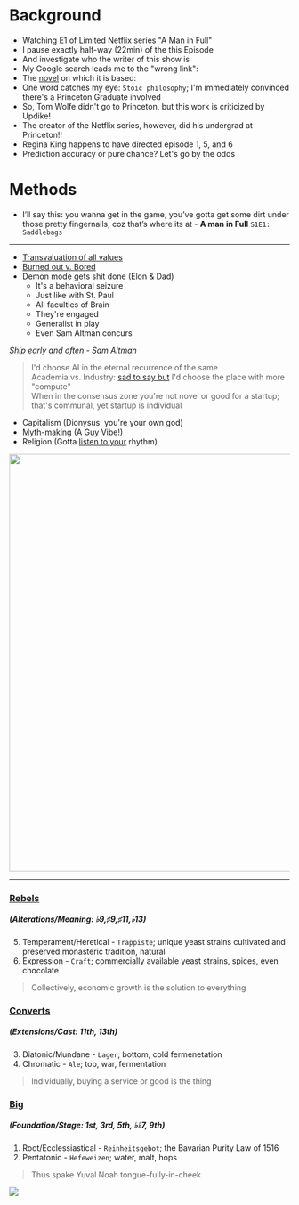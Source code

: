 
# Background
- Watching E1 of Limited Netflix series "A Man in Full"
- I pause exactly half-way (22min) of the this Episode
- And investigate who the writer of this show is
- My Google search leads me to the "wrong link":
- The [novel](https://en.wikipedia.org/wiki/A_Man_in_Full#Summary) on which it is based:
- One word catches my eye: `Stoic philosophy`; I'm immediately convinced there's a Princeton Graduate involved
- So, Tom Wolfe didn't go to Princeton, but this work is criticized by Updike!
- The creator of the Netflix series, however, did his undergrad at Princeton!!
- Regina King happens to have directed episode 1, 5, and 6
- Prediction accuracy or pure chance? Let's go by the odds

# Methods
- I’ll say this: you wanna get in the game, you’ve gotta get some dirt under those pretty fingernails, coz that’s where its at - **A man in Full** `S1E1: Saddlebags`

---

- [Transvaluation of all values](https://www.youtube.com/watch?v=cYBgE5C4HaY)
- [Burned out v. Bored](https://upload.wikimedia.org/wikipedia/commons/thumb/f/f6/Challenge_vs_skill.svg/2560px-Challenge_vs_skill.svg.png)
- Demon mode gets shit done (Elon & Dad)
   - It's a behavioral seizure
   - Just like with St. Paul
   - All faculties of Brain
   - They're engaged
   - Generalist in play
   - Even Sam Altman concurs 

*[Ship](https://www.ycombinator.com/blog/tips-ship-early-and-often/) [early](https://en.wikipedia.org/wiki/Release_early,_release_often) [and](https://www.youtube.com/watch?v=eAo8gnUCWzE) [often](https://www.youtube.com/watch?v=a6jeZ7m0ycw) [-](https://www.youtube.com/watch?v=8JBUAqGMR04) Sam Altman*

> I'd choose AI in the eternal recurrence of the same     
Academia vs. Industry: [sad to say but](https://www.youtube.com/watch?v=GLKoDkbS1Cg) I'd choose the place with more "compute"    
When in the consensus zone you're not novel or good for a startup; that's communal, yet startup is individual

- Capitalism (Dionysus: you're your own god)
- [Myth-making](https://www.youtube.com/watch?v=TYAKHLrr51w) (A Guy Vibe!)
- Religion (Gotta [listen to your](https://genius.com/Cece-winans-listen-with-your-heart-lyrics) rhythm)


<p align="center">
  <img src="https://jhustata.github.io/basic/_images/931e5210b5af8aebf9a0ddf56abccf41d6a44d371877c6f1d6db6a58d81cef4d.png" width="750"/>
</p>

---

### [Rebels](https://www.youtube.com/watch?v=-z4NS2zdrZc)
##### (Alterations/Meaning: ♭9,♯9,♯11,♭13) 
5. Temperament/Heretical - `Trappiste`; unique yeast strains cultivated and preserved monasteric tradition, natural
6. Expression - `Craft`; commercially available yeast strains, spices, even chocolate
> Collectively, economic growth is the solution to everything
### [Converts](https://www.youtube.com/watch?v=8JBUAqGMR04)
##### (Extensions/Cast: 11th, 13th)
3. Diatonic/Mundane - `Lager`; bottom, cold fermenetation
4. Chromatic - `Ale`; top, war, fermentation
> Individually, buying a service or good is the thing
### [Big](https://www.youtube.com/watch?v=ErwS24cBZPc)
##### (Foundation/Stage: 1st, 3rd, 5th, ♭♭7, 9th)
1. Root/Ecclessiastical - `Reinheitsgebot`; the Bavarian Purity Law of 1516
2. Pentatonic - `Hefeweizen`; water, malt, hops
>  Thus spake Yuval Noah tongue-fully-in-cheek

![](https://upload.wikimedia.org/wikipedia/commons/thumb/f/f6/Challenge_vs_skill.svg/2560px-Challenge_vs_skill.svg.png)

 

